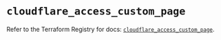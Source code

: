# `cloudflare_access_custom_page`

Refer to the Terraform Registry for docs: [`cloudflare_access_custom_page`](https://registry.terraform.io/providers/cloudflare/cloudflare/4.34.0/docs/resources/access_custom_page).
